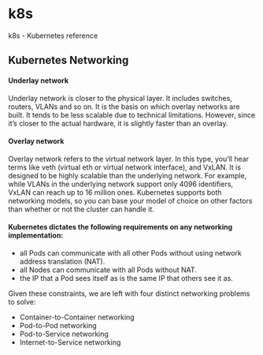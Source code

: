 # k8s
k8s - Kubernetes reference

## Kubernetes Networking

#### Underlay network
Underlay network is closer to the physical layer. It includes switches, routers, VLANs and so on. It is the basis on which overlay networks are built. It tends to be less scalable due to technical limitations. However, since it’s closer to the actual hardware, it is slightly faster than an overlay.  
#### Overlay network
Overlay network refers to the virtual network layer. In this type, you’ll hear terms like veth (virtual eth or virtual network interface), and VxLAN. It is designed to be highly scalable than the underlying network. For example, while VLANs in the underlying network support only 4096 identifiers, VxLAN can reach up to 16 million ones. Kubernetes supports both networking models, so you can base your model of choice on other factors than whether or not the cluster can handle it. 

#### Kubernetes dictates the following requirements on any networking implementation:
* all Pods can communicate with all other Pods without using network address translation (NAT).
* all Nodes can communicate with all Pods without NAT.
* the IP that a Pod sees itself as is the same IP that others see it as.

Given these constraints, we are left with four distinct networking problems to solve:
* Container-to-Container networking
* Pod-to-Pod networking
* Pod-to-Service networking
* Internet-to-Service networking
